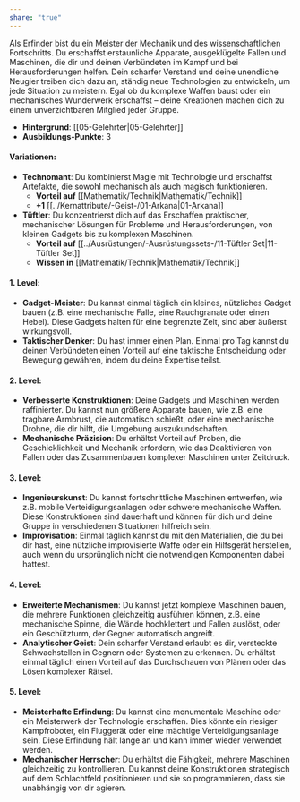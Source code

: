```yaml
---
share: "true"
---
```

Als Erfinder bist du ein Meister der Mechanik und des wissenschaftlichen Fortschritts. Du erschaffst erstaunliche Apparate, ausgeklügelte Fallen und Maschinen, die dir und deinen Verbündeten im Kampf und bei Herausforderungen helfen. Dein scharfer Verstand und deine unendliche Neugier treiben dich dazu an, ständig neue Technologien zu entwickeln, um jede Situation zu meistern. Egal ob du komplexe Waffen baust oder ein mechanisches Wunderwerk erschaffst – deine Kreationen machen dich zu einem unverzichtbaren Mitglied jeder Gruppe.  
  
- **Hintergrund**: [[05-Gelehrter|05-Gelehrter]]  
- **Ausbildungs-Punkte**: 3  
  
#### **Variationen:**  
  
- **Technomant**: Du kombinierst Magie mit Technologie und erschaffst Artefakte, die sowohl mechanisch als auch magisch funktionieren.  
    - **Vorteil auf** [[Mathematik/Technik|Mathematik/Technik]]  
    - **+1** [[../Kernattribute/-Geist-/01-Arkana|01-Arkana]]  
- **Tüftler**: Du konzentrierst dich auf das Erschaffen praktischer, mechanischer Lösungen für Probleme und Herausforderungen, von kleinen Gadgets bis zu komplexen Maschinen.  
    - **Vorteil auf** [[../Ausrüstungen/-Ausrüstungssets-/11-Tüftler Set|11-Tüftler Set]]  
    - **Wissen in** [[Mathematik/Technik|Mathematik/Technik]]  
  
#### **1. Level:**  
  
- **Gadget-Meister**: Du kannst einmal täglich ein kleines, nützliches Gadget bauen (z.B. eine mechanische Falle, eine Rauchgranate oder einen Hebel). Diese Gadgets halten für eine begrenzte Zeit, sind aber äußerst wirkungsvoll.  
- **Taktischer Denker**: Du hast immer einen Plan. Einmal pro Tag kannst du deinen Verbündeten einen Vorteil auf eine taktische Entscheidung oder Bewegung gewähren, indem du deine Expertise teilst.  
  
#### **2. Level:**  
  
- **Verbesserte Konstruktionen**: Deine Gadgets und Maschinen werden raffinierter. Du kannst nun größere Apparate bauen, wie z.B. eine tragbare Armbrust, die automatisch schießt, oder eine mechanische Drohne, die dir hilft, die Umgebung auszukundschaften.  
- **Mechanische Präzision**: Du erhältst Vorteil auf Proben, die Geschicklichkeit und Mechanik erfordern, wie das Deaktivieren von Fallen oder das Zusammenbauen komplexer Maschinen unter Zeitdruck.  
  
#### **3. Level:**  
  
- **Ingenieurskunst**: Du kannst fortschrittliche Maschinen entwerfen, wie z.B. mobile Verteidigungsanlagen oder schwere mechanische Waffen. Diese Konstruktionen sind dauerhaft und können für dich und deine Gruppe in verschiedenen Situationen hilfreich sein.  
- **Improvisation**: Einmal täglich kannst du mit den Materialien, die du bei dir hast, eine nützliche improvisierte Waffe oder ein Hilfsgerät herstellen, auch wenn du ursprünglich nicht die notwendigen Komponenten dabei hattest.  
  
#### **4. Level:**  
  
- **Erweiterte Mechanismen**: Du kannst jetzt komplexe Maschinen bauen, die mehrere Funktionen gleichzeitig ausführen können, z.B. eine mechanische Spinne, die Wände hochklettert und Fallen auslöst, oder ein Geschützturm, der Gegner automatisch angreift.  
- **Analytischer Geist**: Dein scharfer Verstand erlaubt es dir, versteckte Schwachstellen in Gegnern oder Systemen zu erkennen. Du erhältst einmal täglich einen Vorteil auf das Durchschauen von Plänen oder das Lösen komplexer Rätsel.  
  
#### **5. Level:**  
  
- **Meisterhafte Erfindung**: Du kannst eine monumentale Maschine oder ein Meisterwerk der Technologie erschaffen. Dies könnte ein riesiger Kampfroboter, ein Fluggerät oder eine mächtige Verteidigungsanlage sein. Diese Erfindung hält lange an und kann immer wieder verwendet werden.  
- **Mechanischer Herrscher**: Du erhältst die Fähigkeit, mehrere Maschinen gleichzeitig zu kontrollieren. Du kannst deine Konstruktionen strategisch auf dem Schlachtfeld positionieren und sie so programmieren, dass sie unabhängig von dir agieren.